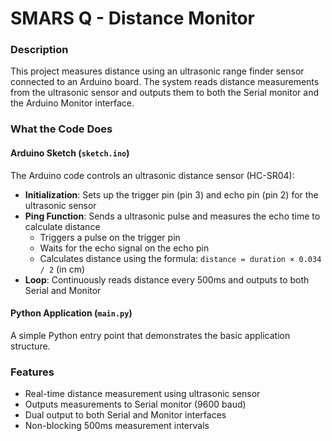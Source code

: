 # SMARS Q - Distance Monitor

### Description

This project measures distance using an ultrasonic range finder sensor connected to an Arduino board. The system reads distance measurements from the ultrasonic sensor and outputs them to both the Serial monitor and the Arduino Monitor interface.

### What the Code Does

#### Arduino Sketch (`sketch.ino`)
The Arduino code controls an ultrasonic distance sensor (HC-SR04):
- **Initialization**: Sets up the trigger pin (pin 3) and echo pin (pin 2) for the ultrasonic sensor
- **Ping Function**: Sends a ultrasonic pulse and measures the echo time to calculate distance
  - Triggers a pulse on the trigger pin
  - Waits for the echo signal on the echo pin
  - Calculates distance using the formula: `distance = duration × 0.034 / 2` (in cm)
- **Loop**: Continuously reads distance every 500ms and outputs to both Serial and Monitor

#### Python Application (`main.py`)
A simple Python entry point that demonstrates the basic application structure.

### Features
- Real-time distance measurement using ultrasonic sensor
- Outputs measurements to Serial monitor (9600 baud)
- Dual output to both Serial and Monitor interfaces
- Non-blocking 500ms measurement intervals




